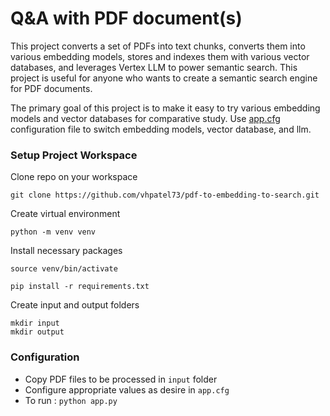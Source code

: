 # Q&A with PDF document(s)

This project converts a set of PDFs into text chunks, converts them into various embedding models, stores and indexes them with various vector databases, and leverages Vertex LLM to power semantic search. This project is useful for anyone who wants to create a semantic search engine for PDF documents.

The primary goal of this project is to make it easy to try various embedding models and vector databases for comparative study. Use [app.cfg](app.cfg) configuration file to switch embedding models, vector database, and llm. 


### Setup Project Workspace

Clone repo on your workspace
```
git clone https://github.com/vhpatel73/pdf-to-embedding-to-search.git
```

Create virtual environment
```
python -m venv venv
```

Install necessary packages
```
source venv/bin/activate

pip install -r requirements.txt
```

Create input and output folders
```
mkdir input
mkdir output
```

### Configuration 

- Copy PDF files to be processed in `input` folder
- Configure appropriate values as desire in `app.cfg`
- To run : `python app.py`

